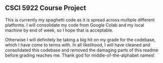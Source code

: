 ## CSCI 5922 Course Project

This is currently my spaghetti code as it is spread across multiple different platforms. I will consolidate my code from Google Colab and my local machine by end of week, so I hope that is acceptable.

Otherwise I will definitely be taking a big hit on my grade for the codebase, which I have come to terms with. In all likelihood, I will have cleaned and consolidated this codebase and removed the damaging parts of this readme before grading reaches me. Thank god for middle-of-the-alphabet names!
